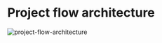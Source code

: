 # Project flow architecture
![project-flow-architecture](https://github.com/prajwalap1701/DevSecOps-Ekart-app/assets/82358791/77aa4307-e80c-494d-9dcc-e9833926bd9c)
